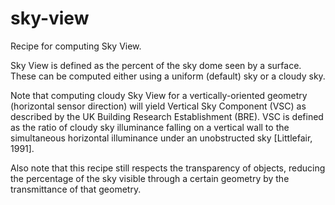 # sky-view
Recipe for computing Sky View.

Sky View is defined as the percent of the sky dome seen by a surface. These can
be computed either using a uniform (default) sky or a cloudy sky.

Note that computing cloudy Sky View for a vertically-oriented geometry (horizontal
sensor direction) will yield Vertical Sky Component (VSC) as described by the UK
Building Research Establishment (BRE). VSC is defined as the ratio of cloudy sky
illuminance falling on a vertical wall to the simultaneous horizontal illuminance
under an unobstructed sky [Littlefair, 1991].

Also note that this recipe still respects the transparency of objects, reducing
the percentage of the sky visible through a certain geometry by the transmittance
of that geometry.
